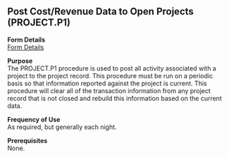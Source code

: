 ##  Post Cost/Revenue Data to Open Projects (PROJECT.P1)

<PageHeader />

**Form Details**  
[ Form Details ](PROJECT-P1-1/README.md)   

**Purpose**  
The PROJECT.P1 procedure is used to post all activity associated with a
project to the project record. This procedure must be run on a periodic basis
so that information reported against the project is current. This procedure
will clear all of the transaction information from any project record that is
not closed and rebuild this information based on the current data.

**Frequency of Use**  
As required, but generally each night.

**Prerequisites**  
None.

<badge text= "Version 8.10.57" vertical="middle" />

<PageFooter />